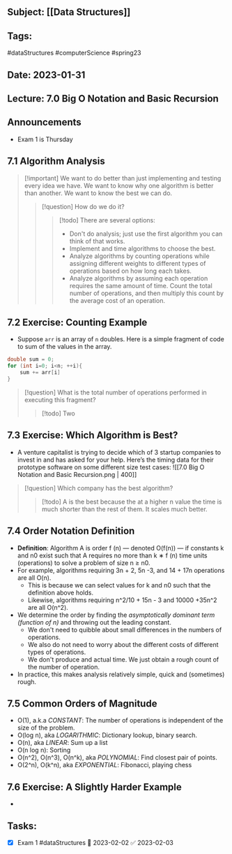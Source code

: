 ## Subject: [[Data Structures]]
## Tags:
#dataStructures #computerScience #spring23 
## Date: 2023-01-31
## Lecture: 7.0 Big O Notation and Basic Recursion

## Announcements
- Exam 1 is Thursday

## 7.1 Algorithm Analysis
> [!important] We want to do better than just implementing and testing every idea we have. We want to know why one algorithm is better than another. We want to know the best we can do.
> > [!question] How do we do it?
> > > [!todo] There are several options:
> > > - Don't do analysis; just use the first algorithm you can think of that works.
> > > - Implement and time algorithms to choose the best.
> > > - Analyze algorithms by counting operations while assigning different weights to different types of operations based on how long each takes.
> > > - Analyze algorithms by assuming each operation requires the same amount of time. Count the total number of operations, and then multiply this count by the average cost of an operation.

## 7.2 Exercise: Counting Example
- Suppose `arr` is an array of `n` doubles. Here is a simple fragment of code to sum of the values in the array.
```c++
double sum = 0;
for (int i=0; i<n; ++i){
	sum += arr[i]
}
```
> [!question] What is the total number of operations performed in executing this fragment?
> > [!todo] Two

## 7.3 Exercise: Which Algorithm is Best?
- A venture capitalist is trying to decide which of 3 startup companies to invest in and has asked for your help. Here’s the timing data for their prototype software on some different size test cases:
![[7.0 Big O Notation and Basic Recursion.png | 400]]
> [!question] Which company has the best algorithm?
> > [!todo] A is the best because the at a higher n value the time is much shorter than the rest of them. It scales much better.

## 7.4 Order Notation Definition
- **Definition**: Algorithm A is order f (n) — denoted O(f(n)) — if constants k and n0 exist such that A requires no more than k ∗ f (n) time units (operations) to solve a problem of size n ≥ n0.
- For example, algorithms requiring 3n + 2, 5n -3, and 14 + 17n operations are all O(n).
	- This is because we can select values for k and n0 such that the definition above holds.
	- Likewise, algorithms requiring n^2/10 + 15n - 3 and 10000 +35n^2 are all O(n^2).
- We determine the order by finding the *asymptotically dominant term (function of n)* and throwing out the leading constant.
	- We don't need to quibble about small differences in the numbers of operations.
	- We also do not need to worry about the different costs of different types of operations.
	- We don't produce and actual time. We just obtain a rough count of the number of operation.
- In practice, this makes analysis relatively simple, quick and (sometimes) rough.

## 7.5 Common Orders of Magnitude
- O(1), a.k.a *CONSTANT*: The number of operations is independent of the size of the problem.
- O(log n), aka *LOGARITHMIC*: Dictionary lookup, binary search.
- O(n), aka *LINEAR*: Sum up a list
- O(n log n): Sorting
- O(n^2), O(n^3), O(n^k), aka *POLYNOMIAL*: Find closest pair of points.
- O(2^n), O(k^n), aka *EXPONENTIAL*: Fibonacci, playing chess

## 7.6 Exercise: A Slightly Harder Example
- 

## Tasks:
- [x] Exam 1 #dataStructures 📅 2023-02-02 ✅ 2023-02-03